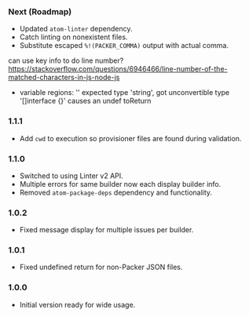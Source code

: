 ### Next (Roadmap)
- Updated `atom-linter` dependency.
- Catch linting on nonexistent files.
- Substitute escaped `%!(PACKER_COMMA)` output with actual comma.

can use key info to do line number? https://stackoverflow.com/questions/6946466/line-number-of-the-matched-characters-in-js-node-js
* variable regions: '' expected type 'string', got unconvertible type '[]interface {}' causes an undef toReturn

### 1.1.1
- Add `cwd` to execution so provisioner files are found during validation.

### 1.1.0
- Switched to using Linter v2 API.
- Multiple errors for same builder now each display builder info.
- Removed `atom-package-deps` dependency and functionality.

### 1.0.2
- Fixed message display for multiple issues per builder.

### 1.0.1
- Fixed undefined return for non-Packer JSON files.

### 1.0.0
- Initial version ready for wide usage.
